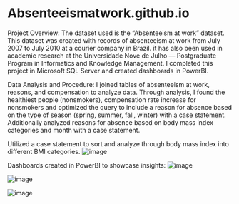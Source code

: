 # Absenteeismatwork.github.io

Project Overview: 
The dataset used is the “Absenteeism at work” dataset. This dataset was created with records of absenteeism at work from July 2007 to July 2010 at a courier company in Brazil. it has also been used in academic research at the Universidade Nove de Julho — Postgraduate Program in Informatics and Knowledge Management. I completed this project in Microsoft SQL Server and created dashboards in PowerBI. 

Data Analysis and Procedure: 
I joined tables of absenteeism at work, reasons, and compensation to analyze data. Through analysis, I found the healthiest people (nonsmokers), compensation rate increase for nonsmokers and optimized the query to include a reason for absence based on the type of season (spring, summer, fall, winter) with a case statement.  Additionally analyzed reasons for absence based on body mass index categories and month with a case statement. 

Utilized a case statement to sort and analyze through body mass index into different BMI categories. 
![image](https://github.com/user-attachments/assets/7001a915-6957-4dcf-9ed8-450fb15b58da)


Dashboards created in PowerBI to showcase insights: 
![image](https://github.com/user-attachments/assets/bf0928f5-e399-4bc7-9ff8-e52c65713581)

![image](https://github.com/user-attachments/assets/968efb25-fef5-4ece-bccb-33c013776b21)

![image](https://github.com/user-attachments/assets/c34b0223-5079-4551-a6c0-d4ad6185e642)

